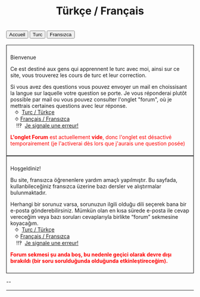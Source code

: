 <html>
 <title>Mathématiques</title>
 <head>
    <meta charset="utf-8"/>
    <link href="style.css" rel="stylesheet" type="text/css"/>
    <meta name="viewport" content="width=device-width, initial-scale=1">
    <link rel="stylesheet" href="https://www.w3schools.com/w3css/4/w3.css">
    <meta name="viewport" content="width=device-width, initial-scale=1" />
    <link rel="stylesheet" href="https://www.w3schools.com/w3css/4/w3.css" />
   </head>
  <body onload="body()">
     <center><h1 id="h1">Türkçe / Français </h1></center>
      <br>
      <div class="w3-bar w3-black">
        <button class="w3-bar-item w3-button" onclick="openCity('Ac')">Accueil</button>
        <button class="w3-bar-item w3-button" onclick="openCity('turc')">Turc</button>
        <button class="w3-bar-item w3-button" onclick="openCity('français')">Fransızca</button>
        <!-- <button class="w3-bar-item w3-button" onclick="openCity('Info')">Informatique</button>
        <button class="w3-bar-item w3-button" onclick="openCity('Forum')">Forum</button>-->
      </div>
   <div id="Ac" class="w3-container city" >
    <br>
     <div style="border: 1px solid black; padding: 10px;">
      <p id="para2">Bienvenue</p>
      <p id="para3">Ce est destiné aux gens qui apprennent le turc avec moi, ainsi sur ce site, vous trouverez les cours de turc et leur correction.</p>
       <div id="center">
       <p id="para33">Si vous avez des questions vous pouvez envoyer un mail en choissisant la langue sur laquelle votre question se porte. Je vous réponderai plutôt possible par mail ou vous pouvez consulter l'onglet "forum", où je mettrais certaines questions avec leur réponse. 
       <br>&nbsp;&nbsp;&nbsp;⯑ &nbsp;<a title="Question" href="mailto:ozcelebialican2005@gmail.com?subject=J'ai une question%5BMat%5D&body=J'ai%20une%20question%20sur%20le%20turc%20(ne%20changez%20pas%20l'objet%20du%20mail).">Turc / Türkçe</a>
       <br>&nbsp;&nbsp;&nbsp;⯑&nbsp;<a title="Question" href="mailto:ozcelebialican2005@gmail.com?subject=J'ai une question%5BFR%5D&body=Ma%20question%20se%20porte%20sur%20le%20français%20 (ne%20changez%20pas%20l'objet%20du%20mail).">Français / Fransızca</a>
       <br> &nbsp;&nbsp;&nbsp; ‼‽ &nbsp;<a title="Signaler une erreur" href="mailto:ozcelebialican2005@gmail.com?subject=%5BErreur%5D&body=(ne%20changez%20pas%20l'objet%20du%20mail).%0ADans%20l'onglet:%0ANom%20du%20fichier:%0AErreur:">Je signale une erreur!</a>
       </p></div>
       <p><font style="color:red"><b>L'onglet Forum</b> est actuellement <b>vide</b>, donc l'onglet est désactivé temporairement (je l'activerai dès lors que j'aurais une question posée)</font></p>
     </div>
     <div style="border: 1px solid black; padding: 10px;">
        <p id="para2">Hoşgeldiniz!</p>
        <p id="para3">Bu site, fransızca öğrenenlere yardım amaçlı yapılmıştır. Bu sayfada,  kullanbileceğiniz fransızca üzerine bazı dersler ve alıştırmalar bulunmaktadır.</p>
        <div id="center">
          <p id="para33">Herhangi bir sorunuz varsa, sorunuzun ilgili olduğu dili seçerek bana bir e-posta gönderebilirsiniz. Mümkün olan en kısa sürede e-posta ile cevap vereceğim veya bazı soruları cevaplarıyla birlikte  “forum” sekmesine koyacağım. 
          <br>&nbsp;&nbsp;&nbsp;⯑ &nbsp;<a title="Question" href="mailto:ozcelebialican2005@gmail.com?subject=J'ai une question %5BTr%5D&b   body=J'ai%20une%20question%20sur%20le%20turc%20(ne%20changez%20pas%20l'objet%20du%20mail).">Turc / Türkçe</a>
          <br>&nbsp;&nbsp;&nbsp;⯑&nbsp;<a title="Question" href="mailto:ozcelebialican2005@gmail.com?subject=Sorum var%5BFR%5D&body=Adınız: %0ASorunuzu%20aşağıya %20yazınız%20 (lütfen%20mailin%20konusunu%20değiştirmeyin).">Français / Fransızca</a>
          <br> &nbsp;&nbsp;&nbsp; ‼‽ &nbsp;<a title="Signaler une erreur" href="mailto:ozcelebialican2005@gmail.com?subject=%5BErreur%5D&body=(ne%20changez%20pas%20l'objet%20du%20mail).%0ADans%20l'onglet:%0ANom%20du%20fichier:%0AErreur:">Je signale une erreur!</a>
        </p></div>
       <p><font style="color:red"><b>Forum sekmesi şu anda boş, bu nedenle geçici olarak devre dışı bırakıldı (bir soru sorulduğunda olduğunda etkinleştireceğim).</b></font></p>
       </div>
     <p>--</p> 
    <hr>
 </div>

 <div id="turc" class="w3-container city"  style="display:none">
   <p id="para1">Turc / Türkçe </p>
   <p id="para3"><a href="tr/cdt.pdf" dowload="" target="_blank"><font style="color:#0000FF;"><u>Cahier de Texte</u></font>  </a>et  <a href="tr/proverbes.pdf" dowload="" target="_blank"><font style="color:#0000FF;"><u>Proverbes</u></font></a>  . </p>
   <p id="para6">📁Français VS Turc </p>
   <ul>
        <li><a href="tr/FrvsTr(fr).pdf" dowload="" target="_blank"><p id="para4">📄 Français VS Turc  </p></a></li>
    </ul>
    <p id="para6">📁 Se présenter / kendini tanıtma</p>
      <ul>
        <li><a href="mat/ " dowload="" target="_blank"><p id="para4">📄 Se présenter  </p></a></li>
        <!--<li><a href="mat/6e/Chp1/    " dowload="" target="_blank"><p id="para4">📄   TD-</p></a></li>
        <li><a href="mat/6e/Chp1/    " dowload="" target="_blank"><p id="para4">📄   Correction-TD-</p></a></li>
        <li><a href="mat/6e/Chp1/    " dowload="" target="_blank"><p id="para4">📄   </p></a></li>-->
    </ul>
    <p id="para6">📁 Petit déjeuner / Kahvaltı</p>
     <ul>
        <li><a href="tr/kahvalti.pdf " dowload="" target="_blank"><p id="para4">📄  Kahvaltı  </p></a></li>
        <!--<li><a href="mat/6e/Chp1/    " dowload="" target="_blank"><p id="para4">📄   </p></a></li>
        <li><a href="mat/6e/Chp1/    " dowload="" target="_blank"><p id="para4">📄   </p></a></li>
        <li><a href="mat/6e/Chp1/    " dowload="" target="_blank"><p id="para4">📄   </p></a></li>-->
    </ul>
    <p id="para6">📁 La journée et loisir / Günlük aktiviteler ve hobiler</p>
     <ul>
        <li><a href="tr/gnlk.pdf   " dowload="" target="_blank"><p id="para4">📄  Ma journée </p></a></li>
        <li><a href="tr/hobi.pdf   " dowload="" target="_blank"><p id="para4">📄  Les loisirs </p></a></li>
        <li><a href="tr/kenan.pdf " dowload="" target="_blank"><p id="para4">📄 Activité 1: Kenan  </p></a></li>
        <li><a href="tr/ezgi.pdf " dowload="" target="_blank"><p id="para4">📄  Activité 2: Ezgi </p></a></li>
    </ul>
    <p id="para6">📁 Les chiffres /  Sayılar</p>
     <ul>
        <li><a href="tr/syl.pdf   " dowload="" target="_blank"><p id="para4">📄 Les chiffres et les nombres </p></a></li>
       <!-- <li><a href="mat/6e/Chp1/    " dowload="" target="_blank"><p id="para4">📄   TD-</p></a></li>
        <li><a href="mat/6e/Chp1/    " dowload="" target="_blank"><p id="para4">📄   Correction-TD-</p></a></li>
        <li><a href="mat/6e/Chp1/    " dowload="" target="_blank"><p id="para4">📄   </p></a></li>-->
    </ul>
    <p id="para6">📁 Saison; fruit et légumes / Mevsimler ; Meyve ve sebzeler</p>
     <ul>
        <li><a href="mat/6e/Chp1/    " dowload="" target="_blank"><p id="para4">📄 à venir   </p></a></li>
        <!--<li><a href="mat/6e/Chp1/    " dowload="" target="_blank"><p id="para4">📄   TD-</p></a></li>
        <li><a href="mat/6e/Chp1/    " dowload="" target="_blank"><p id="para4">📄   Correction-TD-</p></a></li>
        <li><a href="mat/6e/Chp1/    " dowload="" target="_blank"><p id="para4">📄   </p></a></li>-->
    </ul>
   <p id="para6">📁 Atelier d'écriture / Yazma atölyesi</p>
     <ul>
        <li><a href="tr/yazma/Vater_und_Sohn_fr.pdf" dowload="" target="_blank"><p id="para4">📄  Vater und Sohn / Baba ve Oğul   </p></a></li>
        <li><a href="tr/yazma/Vater_und_Sohn_consigne.pdf" dowload="" target="_blank"><p id="para4">📄 Consignes</p></a></li>
        <li><a href="tr/yazma/Vater_und_Sohn.pdf" dowload="" target="_blank"><p id="para4">📄 Les histoires </p></a></li>
        <!--<li><a href="mat/6e/Chp1/    " dowload="" target="_blank"><p id="para4">📄 Exemple  </p></a></li>-->
    </ul>
    <p id="para6">📁 Grammaire /  dil bilgisi</p>
     <ul>
        <li><a href="tr/fiil.pdf" dowload="" target="_blank"><p id="para4">📄 Conjugaison - Présent </p></a></li>
        <li><a href="tr/e.pdf " dowload="" target="_blank"><p id="para4">📄  directif "à" et l'ablatif "de"</p></a></li>
        <!--<li><a href="mat/6e/Chp1/    " dowload="" target="_blank"><p id="para4">📄   Correction-TD-</p></a></li>
        <li><a href="mat/6e/Chp1/    " dowload="" target="_blank"><p id="para4">📄   </p></a></li>-->
    </ul>
   <hr> 
 </div>

 <div id="français" class="w3-container city"  style="display:none">
   <p id="para1">Fransızca / Français </p>
   <p id="para3"><a href="fr/ctd.pdf" dowload="" target="_blank"><font style="color:#0000FF;"><u> Ajanda</u></font>  </a>ve  <a href="fr/proverbe.pdf" dowload="" target="_blank"><font style="color:#0000FF;"><u> deyimler</u></font></a>  . </p>
    <!--<button onclick="myFunction('Demo1')" class="w3-button w3-block w3-white w3-left-align"><p id="para2">📁 Cümle yapısı</p></button>
     <div id="Demo1" class="w3-hide w3-container w3-light-grey">  -->
    <p id="para6">📁 Cümle yapısı</p>
      <ul>
        <li><a href="fr/FrvsTr.pdf" dowload="" target="_blank"><p id="para4">📄 Türkçe VS Fransızca   </p></a></li>
        <!--<li><a href="mat/6e/Chp1/    " dowload="" target="_blank"><p id="para4">📄   TD-</p></a></li>
        <li><a href="mat/6e/Chp1/    " dowload="" target="_blank"><p id="para4">📄   Correction-TD-</p></a></li>
        <li><a href="mat/6e/Chp1/    " dowload="" target="_blank"><p id="para4">📄   </p></a></li>-->
    </ul><!--</div>-->
    <button onclick="myFunction('Demo4')" class="w3-button w3-block w3-white w3-left-align"><p id="para2">📁 Grammaire /  dil bilgisi</p></button>
     <div id="Demo4" class="w3-hide w3-container w3-light-grey">  
     <ul>
        <li><a href="fr/grm/sujet-tonique.pdf" dowload="" target="_blank"><p id="para4">📄 Pronom sujet / Tonique - Kişi / Vurgu Zamirleri </p></a></li>
        <!--<li><a href="tr/e.pdf " dowload="" target="_blank"><p id="para4">📄  directif "à" et l'ablatif "de"</p></a></li>-->
        <!--<li><a href="mat/6e/Chp1/    " dowload="" target="_blank"><p id="para4">📄   Correction-TD-</p></a></li>
        <li><a href="mat/6e/Chp1/    " dowload="" target="_blank"><p id="para4">📄   </p></a></li>-->
    </ul></div>
   <button onclick="myFunction('Demo5')" class="w3-button w3-block w3-white w3-left-align"><p id="para2">📁 Phonétique et lecture /  telafuz ve okuma</p></button>
     <div id="Demo5" class="w3-hide w3-container w3-light-grey">  
     <div id="center">
      <p id="para33" style="border: 1px solid black; padding: 10px;">🔊  seblünden sonra linkler bulunmaktadır. 🔊  seblünden sonra bulunan linklere tıklayarak bazı video ya da ses dosyasına ulaşabilirsiniz.<br>Bunlar ya konuyu anlatmak için kullanılan metnin okunuşudur ya da yardımcı olabilecek başka kaynaklardır  </p></div>
     <ul>
        <li><a href="fr/telafuz/Telafuz_a_e_u.pdf" dowload="" target="_blank"><p id="para4">📄 Prononciation -/a/-/e/-/u/-/s/  | Telfuz--/a/-/e/-/u/-/s/<br>🔊    <a href="https://www.youtube.com/watch?v=zDEYDvdujXI"><i> Je n’ai plus que les os, un squelette je semble</i>, Ronsard </a> </p></a></li>
        <!--<li><a href="tr/e.pdf " dowload="" target="_blank"><p id="para4">📄  directif "à" et l'ablatif "de"</p></a></li>-->
        <!--<li><a href="mat/6e/Chp1/    " dowload="" target="_blank"><p id="para4">📄   Correction-TD-</p></a></li>
        <li><a href="mat/6e/Chp1/    " dowload="" target="_blank"><p id="para4">📄   </p></a></li>-->
    </ul>
 </div>
   <button onclick="myFunction('Demo6')" class="w3-button w3-block w3-white w3-left-align"><p id="para2">📁Vocabulaire /  Kelime Haznesi</p></button>
     <div id="Demo6" class="w3-hide w3-container w3-light-grey">  
      <div id="center">
      <p id="para33" style="border: 1px solid black; padding: 10px;">Burada bulacağınız kelimele listelerinin adı Kelime sandığı dır. Bu listeler günlük Fransızca da en en çok kullanılan kelimelerden oluşmaktadır.<br>Bu listelerde 🔊  seblünden sonra linkler bulunmaktadır. 🔊  seblünden sonra bulunan linklere tıklayarak kelimelerin telafuzlarını dinleyebilirsiniz  </p></div>
     <ul>
        <li><a href="fr/vocabulaire/Haftanın_günleri.pdf" dowload="" target="_blank"><p id="para4">📄 Takvim / Calendrier</p></a></li>
        <!--<li><a href="tr/e.pdf " dowload="" target="_blank"><p id="para4">📄  directif "à" et l'ablatif "de"</p></a></li>-->
        <!--<li><a href="mat/6e/Chp1/    " dowload="" target="_blank"><p id="para4">📄   Correction-TD-</p></a></li>
        <li><a href="mat/6e/Chp1/    " dowload="" target="_blank"><p id="para4">📄   </p></a></li>-->
    </ul></div>
    <!--<button onclick="myFunction('Demo2')" class="w3-button w3-block w3-white w3-left-align"><p id="para2">📁 Cümle yapısı</p></button>
     <div id="Demo2" class="w3-hide w3-container w3-light-grey">  -->
    <p id="para6">📁 Kendimi tanıtıyorum / Je me présente</p>
      <ul>
        <li><a href="fr/1    " dowload="" target="_blank"><p id="para4">📄 Fransızca kendini tanıtma   </p></a></li>
        <!--<li><a href="fr    " dowload="" target="_blank"><p id="para4">📄   </p></a></li>
        <li><a href="mat/6e/Chp1/    " dowload="" target="_blank"><p id="para4">📄   </p></a></li>
        <li><a href="mat/6e/Chp1/    " dowload="" target="_blank"><p id="para4">📄   </p></a></li>-->
    </ul><!--</div>-->
    <button onclick="myFunction('Demo3')" class="w3-button w3-block w3-white w3-left-align"><p id="para2">📁 Atelier d'écriture / Yazma atölyesi</p></button>
     <div id="Demo3" class="w3-hide w3-container w3-light-grey">  
     <ul>
        <li><a href="fr/ecriture/Vater_und_Sohn_tr.pdf" dowload="" target="_blank"><p id="para4">📄 <i> Vater und Sohn / Baba ve Oğul</i></p></a></li>
        <li><a href="fr/ecriture/Vater_und_Sohn_talimat.pdf" dowload="" target="_blank"><p id="para4">📄  Talimatlar</p></a></li>
        <li><a href="fr/ecriture/Vater_und_Sohn.pdf " dowload="" target="_blank"><p id="para4">📄 Çizgi romanlar  </p></a></li>
        <!--<li><a href="fr/ " dowload="" target="_blank"><p id="para4">📄 Örnek  </p></a></li>-->
    </ul></div><br>
       <div id="loginForm">
        <label for="username">Nom d'utilisateur :</label>
        <input type="text" id="username" />
        <br>
        <label for="password">Mot de passe :</label>
        <input type="password" id="password" />
        <br>
        <button onclick="checkCredentials()">Valider</button>
    </div>
    <!-- Contenu protégé -->
    <div id="protectedContent" style="display: none;">
        <p id="para6">📁 Divers</p>
        <ul>
            <li><a href="tr/Exemple-Vater_und_Sohn.pdf" download="" target="_blank"><p id="para4">📄 <i>  Exemple - Vater und Sohn / Baba ve Oğul</i></p></a></li>
            <li><a href="fr/telafuz/Mon_Cahier_de_math.pdf" download="" target="_blank"><p id="para4">📄  Cahier de math</p></a></li>
            <li><a href="fr/grm/sujet-tonique_correction.pdf" download="" target="_blank"><p id="para4">📄 Correction- sujets-toniques </p></a></li>
            <li><a href="divers/Jeux_d_echecs.pdf" dowload="" target="_black"><p id="para4">📄  - Échecs</p></a></li>
            <!--<li><a href="fr/" download="" target="_blank"><p id="para4">📄 Örnek  </p></a></li>-->
        </ul>
    </div>
    <!--<p id="para6">📁 Cümle yapısı</p>
     <ul>
        <li><a href="mat/6e/Chp1/    " dowload="" target="_blank"><p id="para4">📄   </p></a></li>
        <li><a href="mat/6e/Chp1/    " dowload="" target="_blank"><p id="para4">📄   </p></a></li>
        <li><a href="mat/6e/Chp1/    " dowload="" target="_blank"><p id="para4">📄   </p></a></li>
        <li><a href="mat/6e/Chp1/    " dowload="" target="_blank"><p id="para4">📄   </p></a></li>
    </ul>-->
   <hr> 
 </div>



















 <script>
 function openCity(cityName) {
  var i;
  var x = document.getElementsByClassName("city");
  for (i = 0; i < x.length; i++) {
    x[i].style.display = "none";  
  }
  document.getElementById(cityName).style.display = "block";  
 }
 </script>
  <script>
 function myFunction(id) {
  var x = document.getElementById(id);
  if (x.className.indexOf("w3-show") == -1) {
    x.className += " w3-show";
    x.previousElementSibling.className = 
    x.previousElementSibling.className.replace("w3-white", "w3-yellow");
  } else { 
    x.className = x.className.replace(" w3-show", "");
    x.previousElementSibling.className = 
    x.previousElementSibling.className.replace("w3-yellow", "w3-white");
  }
 }
 </script>
<script>
        function checkCredentials() {
            var username = document.getElementById("username").value;
            var password = document.getElementById("password").value;
            
            var correctUsername = "becanne"; // Remplacez par votre nom d'utilisateur réel
            var correctPassword = "1234"; // Remplacez par votre mot de passe réel
            
            // Vérification du nom d'utilisateur et du mot de passe
            if (username === correctUsername && password === correctPassword) {
                document.getElementById("protectedContent").style.display = "block"; // Affiche le contenu protégé
                document.getElementById("loginForm").style.display = "none"; // Cache le formulaire de connexion
            } else {
                alert("Nom d'utilisateur ou mot de passe incorrect!");
            }
        }
    </script>




 <script>
 function myFunction(id) {
  var x = document.getElementById(id);
  if (x.className.indexOf("w3-show") == -1) {
    x.className += " w3-show";
    x.previousElementSibling.className = 
    x.previousElementSibling.className.replace("w3-white", "w3-yellow");
  } else { 
    x.className = x.className.replace(" w3-show", "");
    x.previousElementSibling.className = 
    x.previousElementSibling.className.replace("w3-yellow", "w3-white");
  }
 }
 </script>